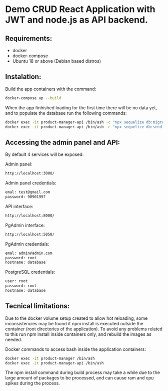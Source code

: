 # Demo CRUD React Application with JWT and node.js as API backend.


## Requirements:
- docker
- docker-compose
- Ubuntu 18 or above (Debian based distros)

## Instalation:
Build the app containers with the command:
```sh
docker-compose up --build
```
When the app finhished loading for the first time there will be no data yet, and to populate the database run the following commands:
```sh
docker exec -it product-manager-api /bin/ash -c "npx sequelize db:migrate"
docker exec -it product-manager-api /bin/ash -c "npx sequelize db:seed:all"
```
## Accessing the admin panel and API:
By default 4 services will be exposed:

Admin panel:
```sh
http://localhost:3000/
```
Admin panel credentials:
```sh
emal: test@gmail.com
password: 90901997
```

API interface:
```sh
http://localhost:8000/
```

PgAdmin interface:
```sh
http://localhost:5050/
```
PgAdmin credentials:
```sh
emal: admin@admin.com
password: root
hostname: database
```

PostgreSQL credentials:
```sh
user: root
password: root
hostname: database
```

## Tecnical limitations:
Due to the docker volume setup created to allow hot reloading, some inconsistencies may be found if npm install is executed outside the container (root directories of the application).
To avoid any problems related to this run npm install inside containers only, and rebuild the images as needed.

Docker commands to access bash inside the application containers:
```sh
docker exec -it product-manager /bin/ash
docker exec -it product-manager-api /bin/ash
```

The npm install command during build process may take a while due to the large amount of packages to be processed, and can cause ram and cpu spikes during the process.
